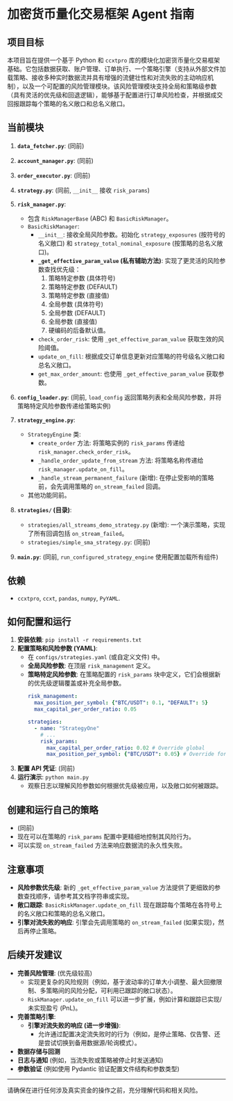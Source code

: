 # 加密货币量化交易框架 Agent 指南

## 项目目标

本项目旨在提供一个基于 Python 和 `ccxtpro` 库的模块化加密货币量化交易框架基础。它包括数据获取、账户管理、订单执行、一个策略引擎（支持从外部文件加载策略、接收多种实时数据流并具有增强的流健壮性和对流失败的主动响应机制），以及一个可配置的风险管理模块。该风险管理模块支持全局和策略级参数（具有灵活的优先级和回退逻辑），能够基于配置进行订单风险检查，并根据成交回报跟踪每个策略的名义敞口和总名义敞口。

## 当前模块

1.  **`data_fetcher.py`**: (同前)
2.  **`account_manager.py`**: (同前)
3.  **`order_executor.py`**: (同前)
4.  **`strategy.py`**: (同前, `__init__` 接收 `risk_params`)

5.  **`risk_manager.py`**:
    *   包含 `RiskManagerBase` (ABC) 和 `BasicRiskManager`。
    *   `BasicRiskManager`:
        *   `__init__`: 接收全局风险参数。初始化 `strategy_exposures` (按符号的名义敞口) 和 `strategy_total_nominal_exposure` (按策略的总名义敞口)。
        *   **`_get_effective_param_value` (私有辅助方法)**: 实现了更灵活的风险参数查找优先级：
            1.  策略特定参数 (具体符号)
            2.  策略特定参数 (DEFAULT)
            3.  策略特定参数 (直接值)
            4.  全局参数 (具体符号)
            5.  全局参数 (DEFAULT)
            6.  全局参数 (直接值)
            7.  硬编码的后备默认值。
        *   `check_order_risk`: 使用 `_get_effective_param_value` 获取生效的风险阈值。
        *   `update_on_fill`: 根据成交订单信息更新对应策略的符号级名义敞口和总名义敞口。
        *   `get_max_order_amount`: 也使用 `_get_effective_param_value` 获取参数。

6.  **`config_loader.py`**: (同前, `load_config` 返回策略列表和全局风险参数，并将策略特定风险参数传递给策略实例)

7.  **`strategy_engine.py`**:
    *   `StrategyEngine` 类:
        *   `create_order` 方法: 将策略实例的 `risk_params` 传递给 `risk_manager.check_order_risk`。
        *   `_handle_order_update_from_stream` 方法: 将策略名称传递给 `risk_manager.update_on_fill`。
        *   `_handle_stream_permanent_failure` (新增): 在停止受影响的策略前，会先调用策略的 `on_stream_failed` 回调。
    *   其他功能同前。

8.  **`strategies/` (目录)**:
    *   `strategies/all_streams_demo_strategy.py` (新增): 一个演示策略，实现了所有回调包括 `on_stream_failed`。
    *   `strategies/simple_sma_strategy.py`: (同前)

9.  **`main.py`**: (同前, `run_configured_strategy_engine` 使用配置加载所有组件)

## 依赖

*   `ccxtpro`, `ccxt`, `pandas`, `numpy`, `PyYAML`.

## 如何配置和运行

1.  **安装依赖**: `pip install -r requirements.txt`
2.  **配置策略和风险参数 (YAML)**:
    *   在 `configs/strategies.yaml` (或自定义文件) 中。
    *   **全局风险参数**: 在顶层 `risk_management` 定义。
    *   **策略特定风险参数**: 在策略配置的 `risk_params` 块中定义，它们会根据新的优先级逻辑覆盖或补充全局参数。
        ```yaml
        risk_management:
          max_position_per_symbol: {"BTC/USDT": 0.1, "DEFAULT": 5}
          max_capital_per_order_ratio: 0.05

        strategies:
          - name: "StrategyOne"
            # ...
            risk_params:
              max_capital_per_order_ratio: 0.02 # Override global
              max_position_per_symbol: {"BTC/USDT": 0.05} # Override for BTC, other symbols use global
        ```
3.  **配置 API 凭证**: (同前)
4.  **运行演示**: `python main.py`
    *   观察日志以理解风险参数如何根据优先级被应用，以及敞口如何被跟踪。

## 创建和运行自己的策略

*   (同前)
*   现在可以在策略的 `risk_params` 配置中更精细地控制其风险行为。
*   可以实现 `on_stream_failed` 方法来响应数据流的永久性失败。

## 注意事项

*   **风险参数优先级**: 新的 `_get_effective_param_value` 方法提供了更细致的参数查找顺序，请参考其文档字符串或实现。
*   **敞口跟踪**: `BasicRiskManager.update_on_fill` 现在跟踪每个策略在各符号上的名义敞口和策略的总名义敞口。
*   **引擎对流失败的响应**: 引擎会先调用策略的 `on_stream_failed` (如果实现)，然后再停止策略。

## 后续开发建议

*   **完善风险管理**: (优先级较高)
    *   实现更复杂的风险规则（例如，基于波动率的订单大小调整、最大回撤限制、多策略间的风险分配，可利用已跟踪的敞口状态）。
    *   `RiskManager.update_on_fill` 可以进一步扩展，例如计算和跟踪已实现/未实现盈亏 (PnL)。
*   **完善策略引擎**:
    *   **引擎对流失败的响应 (进一步增强)**:
        *   允许通过配置决定流失败时的行为（例如，是停止策略、仅告警、还是尝试切换到备用数据源/轮询模式）。
*   **数据存储与回测**
*   **日志与通知** (例如，当流失败或策略被停止时发送通知)
*   **参数验证** (例如使用 Pydantic 验证配置文件结构和参数类型)

---

请确保在进行任何涉及真实资金的操作之前，充分理解代码和相关风险。
